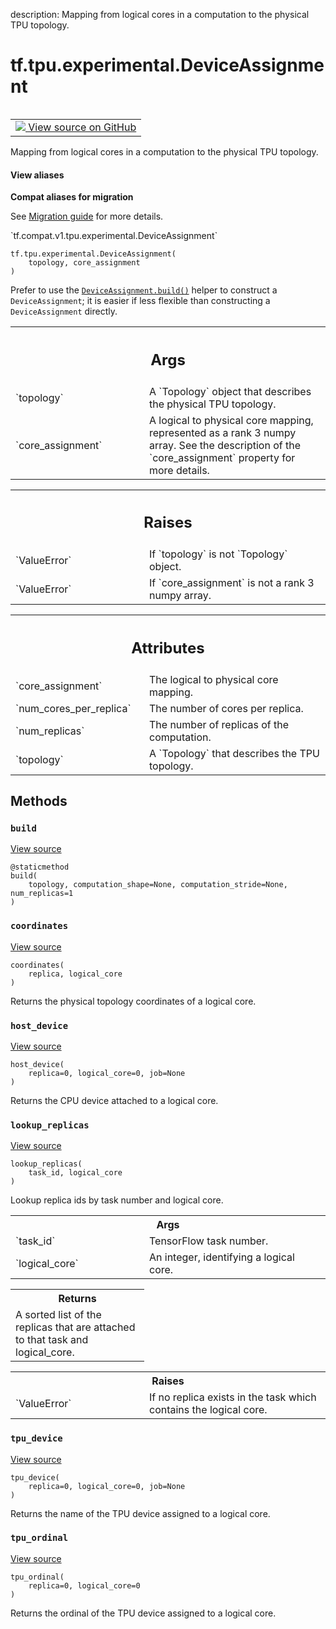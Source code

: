 description: Mapping from logical cores in a computation to the physical TPU topology.

<div itemscope itemtype="http://developers.google.com/ReferenceObject">
<meta itemprop="name" content="tf.tpu.experimental.DeviceAssignment" />
<meta itemprop="path" content="Stable" />
<meta itemprop="property" content="__init__"/>
<meta itemprop="property" content="build"/>
<meta itemprop="property" content="coordinates"/>
<meta itemprop="property" content="host_device"/>
<meta itemprop="property" content="lookup_replicas"/>
<meta itemprop="property" content="tpu_device"/>
<meta itemprop="property" content="tpu_ordinal"/>
</div>

# tf.tpu.experimental.DeviceAssignment

<!-- Insert buttons and diff -->

<table class="tfo-notebook-buttons tfo-api nocontent" align="left">
<td>
  <a target="_blank" href="https://github.com/tensorflow/tensorflow/blob/r2.2/tensorflow/python/tpu/device_assignment.py#L60-L176">
    <img src="https://www.tensorflow.org/images/GitHub-Mark-32px.png" />
    View source on GitHub
  </a>
</td>
</table>



Mapping from logical cores in a computation to the physical TPU topology.

<section class="expandable">
  <h4 class="showalways">View aliases</h4>
  <p>
<b>Compat aliases for migration</b>
<p>See
<a href="https://www.tensorflow.org/guide/migrate">Migration guide</a> for
more details.</p>
<p>`tf.compat.v1.tpu.experimental.DeviceAssignment`</p>
</p>
</section>

<pre class="devsite-click-to-copy prettyprint lang-py tfo-signature-link">
<code>tf.tpu.experimental.DeviceAssignment(
    topology, core_assignment
)
</code></pre>



<!-- Placeholder for "Used in" -->

Prefer to use the <a href="../../../tf/tpu/experimental/DeviceAssignment.md#build"><code>DeviceAssignment.build()</code></a> helper to construct a
`DeviceAssignment`; it is easier if less flexible than constructing a
`DeviceAssignment` directly.

<!-- Tabular view -->
 <table class="responsive fixed orange">
<colgroup><col width="214px"><col></colgroup>
<tr><th colspan="2"><h2 class="add-link">Args</h2></th></tr>

<tr>
<td>
`topology`
</td>
<td>
A `Topology` object that describes the physical TPU topology.
</td>
</tr><tr>
<td>
`core_assignment`
</td>
<td>
A logical to physical core mapping, represented as a
rank 3 numpy array. See the description of the `core_assignment`
property for more details.
</td>
</tr>
</table>



<!-- Tabular view -->
 <table class="responsive fixed orange">
<colgroup><col width="214px"><col></colgroup>
<tr><th colspan="2"><h2 class="add-link">Raises</h2></th></tr>

<tr>
<td>
`ValueError`
</td>
<td>
If `topology` is not `Topology` object.
</td>
</tr><tr>
<td>
`ValueError`
</td>
<td>
If `core_assignment` is not a rank 3 numpy array.
</td>
</tr>
</table>





<!-- Tabular view -->
 <table class="responsive fixed orange">
<colgroup><col width="214px"><col></colgroup>
<tr><th colspan="2"><h2 class="add-link">Attributes</h2></th></tr>

<tr>
<td>
`core_assignment`
</td>
<td>
The logical to physical core mapping.
</td>
</tr><tr>
<td>
`num_cores_per_replica`
</td>
<td>
The number of cores per replica.
</td>
</tr><tr>
<td>
`num_replicas`
</td>
<td>
The number of replicas of the computation.
</td>
</tr><tr>
<td>
`topology`
</td>
<td>
A `Topology` that describes the TPU topology.
</td>
</tr>
</table>



## Methods

<h3 id="build"><code>build</code></h3>

<a target="_blank" href="https://github.com/tensorflow/tensorflow/blob/r2.2/tensorflow/python/tpu/device_assignment.py#L170-L176">View source</a>

<pre class="devsite-click-to-copy prettyprint lang-py tfo-signature-link">
<code>@staticmethod</code>
<code>build(
    topology, computation_shape=None, computation_stride=None, num_replicas=1
)
</code></pre>




<h3 id="coordinates"><code>coordinates</code></h3>

<a target="_blank" href="https://github.com/tensorflow/tensorflow/blob/r2.2/tensorflow/python/tpu/device_assignment.py#L131-L133">View source</a>

<pre class="devsite-click-to-copy prettyprint lang-py tfo-signature-link">
<code>coordinates(
    replica, logical_core
)
</code></pre>

Returns the physical topology coordinates of a logical core.


<h3 id="host_device"><code>host_device</code></h3>

<a target="_blank" href="https://github.com/tensorflow/tensorflow/blob/r2.2/tensorflow/python/tpu/device_assignment.py#L160-L163">View source</a>

<pre class="devsite-click-to-copy prettyprint lang-py tfo-signature-link">
<code>host_device(
    replica=0, logical_core=0, job=None
)
</code></pre>

Returns the CPU device attached to a logical core.


<h3 id="lookup_replicas"><code>lookup_replicas</code></h3>

<a target="_blank" href="https://github.com/tensorflow/tensorflow/blob/r2.2/tensorflow/python/tpu/device_assignment.py#L135-L153">View source</a>

<pre class="devsite-click-to-copy prettyprint lang-py tfo-signature-link">
<code>lookup_replicas(
    task_id, logical_core
)
</code></pre>

Lookup replica ids by task number and logical core.


<!-- Tabular view -->
 <table class="responsive fixed orange">
<colgroup><col width="214px"><col></colgroup>
<tr><th colspan="2">Args</th></tr>

<tr>
<td>
`task_id`
</td>
<td>
TensorFlow task number.
</td>
</tr><tr>
<td>
`logical_core`
</td>
<td>
An integer, identifying a logical core.
</td>
</tr>
</table>



<!-- Tabular view -->
 <table class="responsive fixed orange">
<colgroup><col width="214px"><col></colgroup>
<tr><th colspan="2">Returns</th></tr>
<tr class="alt">
<td colspan="2">
A sorted list of the replicas that are attached to that task and
logical_core.
</td>
</tr>

</table>



<!-- Tabular view -->
 <table class="responsive fixed orange">
<colgroup><col width="214px"><col></colgroup>
<tr><th colspan="2">Raises</th></tr>

<tr>
<td>
`ValueError`
</td>
<td>
If no replica exists in the task which contains the logical
core.
</td>
</tr>
</table>



<h3 id="tpu_device"><code>tpu_device</code></h3>

<a target="_blank" href="https://github.com/tensorflow/tensorflow/blob/r2.2/tensorflow/python/tpu/device_assignment.py#L165-L168">View source</a>

<pre class="devsite-click-to-copy prettyprint lang-py tfo-signature-link">
<code>tpu_device(
    replica=0, logical_core=0, job=None
)
</code></pre>

Returns the name of the TPU device assigned to a logical core.


<h3 id="tpu_ordinal"><code>tpu_ordinal</code></h3>

<a target="_blank" href="https://github.com/tensorflow/tensorflow/blob/r2.2/tensorflow/python/tpu/device_assignment.py#L155-L158">View source</a>

<pre class="devsite-click-to-copy prettyprint lang-py tfo-signature-link">
<code>tpu_ordinal(
    replica=0, logical_core=0
)
</code></pre>

Returns the ordinal of the TPU device assigned to a logical core.




